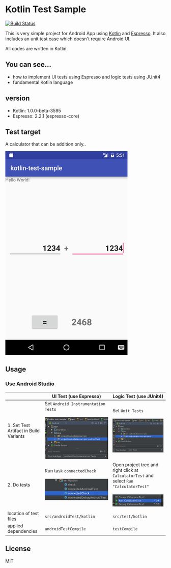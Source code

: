 Kotlin Test Sample
===================================================

[![Build Status](https://travis-ci.org/pot8os/Kotlin-test-sample.svg)](https://travis-ci.org/pot8os/Kotlin-test-sample)

This is very simple project for Android App using [Kotlin](https://github.com/JetBrains/kotlin) and [Espresso](https://developer.android.com/intl/ja/tools/testing-support-library/index.html#Espresso). It also includes an unit test case which doesn't require Android UI.

All codes are written in Kotlin.

## You can see...

- how to implement UI tests using Espresso and logic tests using JUnit4
- fundamental Kotlin language

## version

- Kotlin: 1.0.0-beta-3595
- Espresso: 2.2.1 (espresso-core)

## Test target

A calculator that can be addition only..

<img src="screen.png" width="384">

## Usage

### Use Android Studio

|   |UI Test (use Espresso)|Logic Test (use JUnit4)|
|---|----------------------|-----------------------|
|1. Set Test Artifact in Build Variants|Set `Android Instrumentation Tests`<br/><br/>![Espresso](espresso.png)|Set `Unit Tests`<br/><br/>![UnitTest](unittest.png)|
|2. Do tests|Run task `connectedCheck`<br/><br/>![Run Task](runtask.png)|Open project tree and right click at `CalculatorTest` and select `Run "CalculatorTest"`<br/><br/>![Run Unit Test](runjunit.png)|
||||
|location of test files|`src/androidTest/kotlin`|`src/test/kotlin`|
|applied dependencies|`androidTestCompile`|`testCompile`|

## License

MIT
